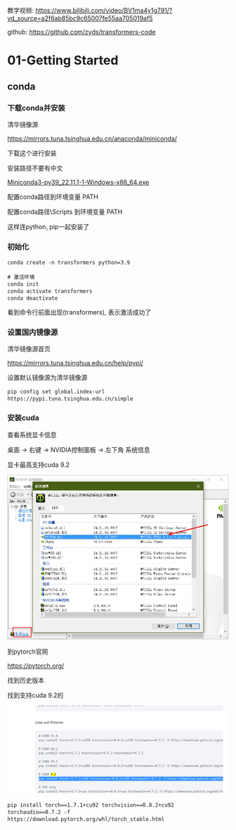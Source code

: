 教学视频: https://www.bilibili.com/video/BV1ma4y1g791/?vd_source=a2f6ab85bc9c65007fe55aa705019af5

github: https://github.com/zyds/transformers-code



# 01-Getting Started

## conda

### 下载conda并安装

清华镜像源

https://mirrors.tuna.tsinghua.edu.cn/anaconda/miniconda/

下载这个进行安装

安装路径不要有中文

[Miniconda3-py39_22.11.1-1-Windows-x86_64.exe](https://mirrors.tuna.tsinghua.edu.cn/anaconda/miniconda/Miniconda3-py39_22.11.1-1-Windows-x86_64.exe)

配置conda路径到环境变量 PATH

配置conda路径\Scripts 到环境变量 PATH

这样连python, pip一起安装了



### 初始化

```shell
conda create -n transformers python=3.9

# 激活环境
conda init
conda activate transformers
conda deactivate
```

看到命令行前面出现(transformers), 表示激活成功了

### 设置国内镜像源

清华镜像源首页

https://mirrors.tuna.tsinghua.edu.cn/help/pypi/

设置默认镜像源为清华镜像源

```
pip config set global.index-url https://pypi.tuna.tsinghua.edu.cn/simple
```



### 安装cuda

查看系统显卡信息

桌面 -> 右键 -> NVIDIA控制面板 -> 左下角 系统信息

显卡最高支持cuda 9.2

![image-20240204003053286](image/image-20240204003053286.png)

到pytorch官网

https://pytorch.org/

找到历史版本

找到支持cuda 9.2的

![image-20240204003641459](image/image-20240204003641459.png)

```
pip install torch==1.7.1+cu92 torchvision==0.8.2+cu92 torchaudio==0.7.2 -f https://download.pytorch.org/whl/torch_stable.html
```

